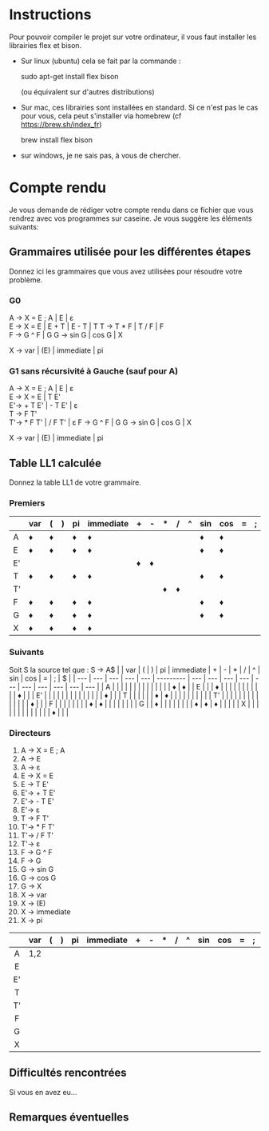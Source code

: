 # Instructions

Pour pouvoir compiler le projet sur votre ordinateur, il vous faut installer les librairies flex et bison.

- Sur linux (ubuntu) cela se fait par la commande :
  
  sudo apt-get install flex bison
  
  (ou équivalent sur d'autres distributions)

- Sur mac, ces librairies sont installées en standard. Si ce n'est pas le cas pour vous, cela peut s'installer via homebrew (cf https://brew.sh/index_fr)

  brew install flex bison

- sur windows, je ne sais pas, à vous de chercher.

# Compte rendu

Je vous demande de rédiger votre compte rendu dans ce fichier que vous rendrez avec vos programmes sur caseine. Je vous suggère les éléments suivants:

## Grammaires utilisée pour les différentes étapes

Donnez ici les grammaires que vous avez utilisées pour résoudre votre problème.
### G0
A -> X = E ;  A | E | ε  
E -> X = E | E + T | E - T | T 
T -> T * F | T / F | F   
F -> G ^ F | G 
G -> sin G | cos G | X 

X -> var | (E) | immediate | pi  
 

### G1 sans récursivité à Gauche (sauf pour A)
A -> X = E ; A | E | ε  
E -> X = E | T E'  
E'-> + T E' | - T E' | ε  
T -> F T'  
T'-> * F T' | / F T' | ε 
F -> G ^ F | G 
G -> sin G | cos G | X   

X -> var | (E) | immediate | pi  


## Table LL1 calculée

Donnez la table LL1 de votre grammaire.
### Premiers  
|     | var | (   | )   | pi  | immediate | +   | -   | *   | /   | ^   | sin | cos | =   | ;   | ε   |
| --- | --- | --- | --- | --- | --------- | --- | --- | --- | --- | --- | --- | --- | --- | --- | --- |
| A   | ♦   | ♦   |     | ♦   | ♦         |     |     |     |     |     | ♦   | ♦   |     |     | ♦   |
| E   | ♦   | ♦   |     | ♦   | ♦         |     |     |     |     |     | ♦   | ♦   |     |     |     |
| E'  |     |     |     |     |           | ♦   | ♦   |     |     |     |     |     |     |     | ♦   |
| T   | ♦   | ♦   |     | ♦   | ♦         |     |     |     |     |     | ♦   | ♦   |     |     |     |
| T'  |     |     |     |     |           |     |     | ♦   | ♦   |     |     |     |     |     | ♦   |
| F   | ♦   | ♦   |     | ♦   | ♦         |     |     |     |     |     | ♦   | ♦   |     |     |     |
| G   | ♦   | ♦   |     | ♦   | ♦         |     |     |     |     |     | ♦   | ♦   |     |     |     |
| X   | ♦   | ♦   |     | ♦   | ♦         |     |     |     |     |     |     |     |     |     |     |
  
### Suivants
Soit S la source tel que : 
S -> A$
|     | var | (   | )   | pi  | immediate | +   | -   | *   | /   | ^   | sin | cos | =   | ;   | $   |
| --- | --- | --- | --- | --- | --------- | --- | --- | --- | --- | --- | --- | --- | --- | --- | --- |
| A   |     |     |     |     |           |     |     |     |     |     |     |     |     | ♦   | ♦   |
| E   |     |     | ♦   |     |           |     |     |     |     |     |     |     |     | ♦   |     |
| E'  |     |     |     |     |           |     |     |     |     |     |     |     |     | ♦   |     |
| T   |     |     |     |     |           | ♦   | ♦   |     |     |     |     |     |     |     |     |
| T'  |     |     |     |     |           |     |     |     |     |     |     |     |     | ♦   |     |
| F   |     |     |     |     |           |     |     | ♦   | ♦   |     |     |     |     |     |     |
| G   |     | ♦   |     |     |           |     |     |     |     | ♦   | ♦   | ♦   |     |     |     |
| X   |     |     |     |     |           |     |     |     |     |     |     |     | ♦   |     |     |
  
  ### Directeurs
1. A -> X = E ; A
2. A -> E
3. A -> ε
4. E -> X = E
5. E -> T E'
6. E'-> + T E'
7. E'-> - T E'
8. E'-> ε
9. T -> F T'
10. T'-> * F T'
11. T'-> / F T'
12. T'-> ε
13. F -> G ^ F
14. F -> G
15. G -> sin G
16. G -> cos G
17. G -> X
18. X -> var
19. X -> (E)
20. X -> immediate
21. X -> pi


|       |  var  |   (   |   )   |  pi   | immediate |   +   |   -   |   *   |   /   |   ^   |  sin  |  cos  |   =   |   ;   |   $   |
| :---: | :---: | :---: | :---: | :---: | :-------: | :---: | :---: | :---: | :---: | :---: | :---: | :---: | :---: | :---: | :---: |
|   A   |   1,2 |       |       |       |           |       |       |       |       |       |       |       |       |       |       |
|   E   |       |       |       |       |           |       |       |       |       |       |       |       |       |       |       |
|  E'   |       |       |       |       |           |       |       |       |       |       |       |       |       |       |       |
|   T   |       |       |       |       |           |       |       |       |       |       |       |       |       |       |       |
|  T'   |       |       |       |       |           |       |       |       |       |       |       |       |       |       |       |
|   F   |       |       |       |       |           |       |       |       |       |       |       |       |       |       |       |
|   G   |       |       |       |       |           |       |       |       |       |       |       |       |       |       |       |
|   X   |       |       |       |       |           |       |       |       |       |       |       |       |       |       |       |


## Difficultés rencontrées

Si vous en avez eu...

## Remarques éventuelles



